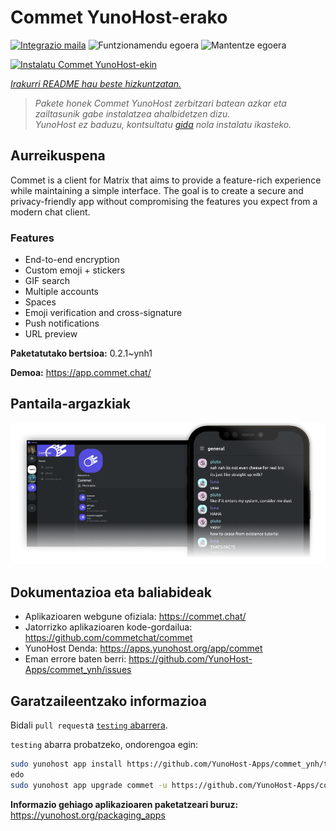 <!--
Ohart ongi: README hau automatikoki sortu da <https://github.com/YunoHost/apps/tree/master/tools/readme_generator>ri esker
EZ editatu eskuz.
-->

# Commet YunoHost-erako

[![Integrazio maila](https://dash.yunohost.org/integration/commet.svg)](https://ci-apps.yunohost.org/ci/apps/commet/) ![Funtzionamendu egoera](https://ci-apps.yunohost.org/ci/badges/commet.status.svg) ![Mantentze egoera](https://ci-apps.yunohost.org/ci/badges/commet.maintain.svg)

[![Instalatu Commet YunoHost-ekin](https://install-app.yunohost.org/install-with-yunohost.svg)](https://install-app.yunohost.org/?app=commet)

*[Irakurri README hau beste hizkuntzatan.](./ALL_README.md)*

> *Pakete honek Commet YunoHost zerbitzari batean azkar eta zailtasunik gabe instalatzea ahalbidetzen dizu.*  
> *YunoHost ez baduzu, kontsultatu [gida](https://yunohost.org/install) nola instalatu ikasteko.*

## Aurreikuspena

Commet is a client for Matrix that aims to provide a feature-rich experience while maintaining a simple interface. The goal is to create a secure and privacy-friendly app without compromising the features you expect from a modern chat client.

### Features

- End-to-end encryption
- Custom emoji + stickers
- GIF search
- Multiple accounts
- Spaces
- Emoji verification and cross-signature
- Push notifications
- URL preview


**Paketatutako bertsioa:** 0.2.1~ynh1

**Demoa:** <https://app.commet.chat/>

## Pantaila-argazkiak

![Commet(r)en pantaila-argazkia](./doc/screenshots/screenshot.png)

## Dokumentazioa eta baliabideak

- Aplikazioaren webgune ofiziala: <https://commet.chat/>
- Jatorrizko aplikazioaren kode-gordailua: <https://github.com/commetchat/commet>
- YunoHost Denda: <https://apps.yunohost.org/app/commet>
- Eman errore baten berri: <https://github.com/YunoHost-Apps/commet_ynh/issues>

## Garatzaileentzako informazioa

Bidali `pull request`a [`testing` abarrera](https://github.com/YunoHost-Apps/commet_ynh/tree/testing).

`testing` abarra probatzeko, ondorengoa egin:

```bash
sudo yunohost app install https://github.com/YunoHost-Apps/commet_ynh/tree/testing --debug
edo
sudo yunohost app upgrade commet -u https://github.com/YunoHost-Apps/commet_ynh/tree/testing --debug
```

**Informazio gehiago aplikazioaren paketatzeari buruz:** <https://yunohost.org/packaging_apps>
